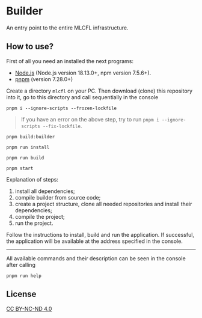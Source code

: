 # Builder

An entry point to the entire MLCFL infrastructure.

## How to use?

First of all you need an installed the next programs:
- [Node.js](https://nodejs.org) (Node.js version 18.13.0+, npm version 7.5.6+).
- [pnpm](https://pnpm.io) (version 7.28.0+)

Create a directory `mlcfl` on your PC. Then download (clone) this repository into it, go to this directory and call sequentially in the console
```
pnpm i --ignore-scripts --frozen-lockfile
```
> If you have an error on the above step, try to run `pnpm i --ignore-scripts --fix-lockfile`.
```
pnpm build:builder
```
```
pnpm run install
```
```
pnpm run build
```
```
pnpm start
```

Explanation of steps:
1. install all dependencies;
1. compile builder from source code;
1. create a project structure, clone all needed repositories and install their dependencies;
1. compile the project;
1. run the project.

Follow the instructions to install, build and run the application. If successful, the application will be available at the address specified in the console.

<hr>

All available commands and their description can be seen in the console after calling
```
pnpm run help
```

## License
[CC BY-NC-ND 4.0](LICENSE)
